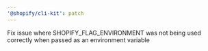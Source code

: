 ```yaml
---
'@shopify/cli-kit': patch
---
```


Fix issue where SHOPIFY_FLAG_ENVIRONMENT was not being used correctly when passed as an environment variable
